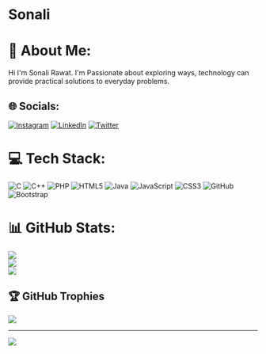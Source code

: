 # Sonali
# 💫 About Me:
Hi I'm Sonali Rawat. I'm Passionate about exploring ways, technology can provide practical solutions to everyday problems.


## 🌐 Socials:
[![Instagram](https://img.shields.io/badge/Instagram-%23E4405F.svg?logo=Instagram&logoColor=white)](https://instagram.com/sonalirawat_sr) [![LinkedIn](https://img.shields.io/badge/LinkedIn-%230077B5.svg?logo=linkedin&logoColor=white)](https://linkedin.com/in/https://www.linkedin.com/in/sonalirawat7/) [![Twitter](https://img.shields.io/badge/Twitter-%231DA1F2.svg?logo=Twitter&logoColor=white)](https://twitter.com/@Sonali_Rawat78) 

# 💻 Tech Stack:
![C](https://img.shields.io/badge/c-%2300599C.svg?style=plastic&logo=c&logoColor=white) ![C++](https://img.shields.io/badge/c++-%2300599C.svg?style=plastic&logo=c%2B%2B&logoColor=white) ![PHP](https://img.shields.io/badge/php-%23777BB4.svg?style=plastic&logo=php&logoColor=white) ![HTML5](https://img.shields.io/badge/html5-%23E34F26.svg?style=plastic&logo=html5&logoColor=white) ![Java](https://img.shields.io/badge/java-%23ED8B00.svg?style=plastic&logo=java&logoColor=white) ![JavaScript](https://img.shields.io/badge/javascript-%23323330.svg?style=plastic&logo=javascript&logoColor=%23F7DF1E) ![CSS3](https://img.shields.io/badge/css3-%231572B6.svg?style=plastic&logo=css3&logoColor=white) ![GitHub](https://img.shields.io/badge/GitHub-%23121011.svg?style=plastic&logo=github&logoColor=white) ![Bootstrap](https://img.shields.io/badge/bootstrap-%23563D7C.svg?style=plastic&logo=bootstrap&logoColor=white)
# 📊 GitHub Stats:
![](https://github-readme-stats.vercel.app/api?username=Sonali-Rawat&theme=dark&hide_border=false&include_all_commits=true&count_private=false)<br/>
![](https://github-readme-streak-stats.herokuapp.com/?user=Sonali-Rawat&theme=dark&hide_border=false)<br/>
![](https://github-readme-stats.vercel.app/api/top-langs/?username=Sonali-Rawat&theme=dark&hide_border=false&include_all_commits=true&count_private=false&layout=compact)

## 🏆 GitHub Trophies
![](https://github-profile-trophy.vercel.app/?username=Sonali-Rawat&theme=dark_dimmed&no-frame=true&no-bg=true&margin-w=4)

---
[![](https://visitcount.itsvg.in/api?id=Sonali-Rawat&icon=0&color=0)](https://visitcount.itsvg.in)

<!-- Proudly created with GPRM ( https://gprm.itsvg.in ) -->
